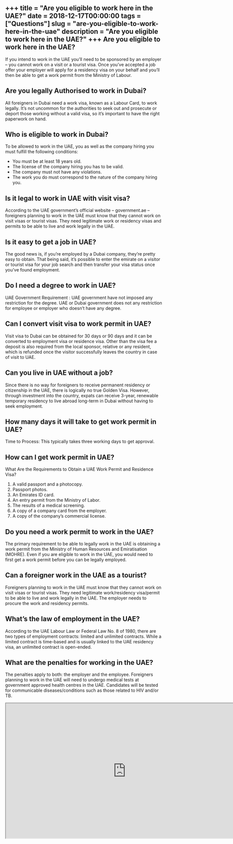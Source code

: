 +++
title = "Are you eligible to work here in the UAE?"
date = 2018-12-17T00:00:00
tags = ["Questions"]
slug = "are-you-eligible-to-work-here-in-the-uae"
description = "Are you eligible to work here in the UAE?"
+++
Are you eligible to work here in the UAE?
-----------------------------------------

If you intend to work in the UAE you’ll need to be sponsored by an employer – you cannot work on a visit or a tourist visa. Once you’ve accepted a job offer your employer will apply for a residency visa on your behalf and you’ll then be able to get a work permit from the Ministry of Labour.

Are you legally Authorised to work in Dubai?
--------------------------------------------

All foreigners in Dubai need a work visa, known as a Labour Card, to work legally. It’s not uncommon for the authorities to seek out and prosecute or deport those working without a valid visa, so it’s important to have the right paperwork on hand.

Who is eligible to work in Dubai?
---------------------------------

To be allowed to work in the UAE, you as well as the company hiring you must fulfill the following conditions:

- You must be at least 18 years old.
- The license of the company hiring you has to be valid.
- The company must not have any violations.
- The work you do must correspond to the nature of the company hiring you.

Is it legal to work in UAE with visit visa?
-------------------------------------------

According to the UAE government’s official website – government.ae – foreigners planning to work in the UAE must know that they cannot work on visit visas or tourist visas. They need legitimate work or residency visas and permits to be able to live and work legally in the UAE.

Is it easy to get a job in UAE?
-------------------------------

The good news is, if you’re employed by a Dubai company, they’re pretty easy to obtain. That being said, it’s possible to enter the emirate on a visitor or tourist visa for your job search and then transfer your visa status once you’ve found employment.

Do I need a degree to work in UAE?
----------------------------------

UAE Government Requirement : UAE government have not imposed any restriction for the degree. UAE or Dubai government does not any restriction for employee or employer who doesn’t have any degree.

Can I convert visit visa to work permit in UAE?
-----------------------------------------------

Visit visa to Dubai can be obtained for 30 days or 90 days and it can be converted to employment visa or residence visa. Other than the visa fee a deposit is also required from the local sponsor, relative or any resident, which is refunded once the visitor successfully leaves the country in case of visit to UAE.

Can you live in UAE without a job?
----------------------------------

Since there is no way for foreigners to receive permanent residency or citizenship in the UAE, there is logically no true Golden Visa. However, through investment into the country, expats can receive 3-year, renewable temporary residency to live abroad long-term in Dubai without having to seek employment.

How many days it will take to get work permit in UAE?
-----------------------------------------------------

Time to Process: This typically takes three working days to get approval.

How can I get work permit in UAE?
---------------------------------

What Are the Requirements to Obtain a UAE Work Permit and Residence Visa?

1. A valid passport and a photocopy.
2. Passport photos.
3. An Emirates ID card.
4. An entry permit from the Ministry of Labor.
5. The results of a medical screening.
6. A copy of a company card from the employer.
7. A copy of the company’s commercial license.

Do you need a work permit to work in the UAE?
---------------------------------------------

The primary requirement to be able to legally work in the UAE is obtaining a work permit from the Ministry of Human Resources and Emiratisation (MOHRE). Even if you are eligible to work in the UAE, you would need to first get a work permit before you can be legally employed.

Can a foreigner work in the UAE as a tourist?
---------------------------------------------

Foreigners planning to work in the UAE must know that they cannot work on visit visas or tourist visas. They need legitimate work/residency visa/permit to be able to live and work legally in the UAE. The employer needs to procure the work and residency permits.

What’s the law of employment in the UAE?
----------------------------------------

According to the UAE Labour Law or Federal Law No. 8 of 1980, there are two types of employment contracts: limited and unlimited contracts. While a limited contract is time-based and is usually linked to the UAE residency visa, an unlimited contract is open-ended.

What are the penalties for working in the UAE?
----------------------------------------------

The penalties apply to both: the employer and the employee. Foreigners planning to work in the UAE will need to undergo medical tests at government approved health centres in the UAE. Candidates will be tested for communicable diseases/conditions such as those related to HIV and/or TB.

<iframe allow="accelerometer; autoplay; clipboard-write; encrypted-media; gyroscope; picture-in-picture" allowfullscreen="" class="__youtube_prefs__  epyt-is-override  no-lazyload" data-no-lazy="1" data-origheight="433" data-origwidth="770" data-skipgform_ajax_framebjll="" height="433" id="_ytid_52944" loading="lazy" src="https://www.youtube.com/embed/QW5jGaWhIFI?enablejsapi=1&autoplay=0&cc_load_policy=0&cc_lang_pref=&iv_load_policy=1&loop=0&modestbranding=0&rel=1&fs=1&playsinline=0&autohide=2&theme=dark&color=red&controls=1&" title="YouTube player" width="770"></iframe>